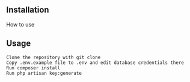 ## Installation

How to use


## Usage

~~~
Clone the repository with git clone
Copy .env.example file to .env and edit database credentials there
Run composer install
Run php artisan key:generate
~~~
